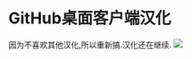 # GitHub桌面客户端汉化
因为不喜欢其他汉化,所以重新搞.汉化还在继续.
![](https://github.com/wroldLove/GitHubDesktop-zh/blob/main/Preview.png)
